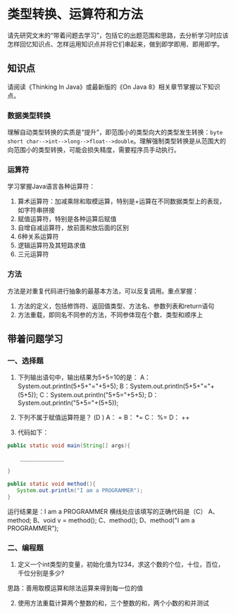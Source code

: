 # 类型转换、运算符和方法

请先研究文末的“带着问题去学习”，包括它的出题范围和思路，去分析学习时应该怎样回忆知识点、怎样运用知识点并将它们串起来，做到即学即用、即用即学。

## 知识点

请阅读《Thinking In Java》或最新版的《On Java 8》相关章节掌握以下知识点。

### 数据类型转换

理解自动类型转换的实质是“提升”，即范围小的类型向大的类型发生转换：`byte short char-->int-->long-->float-->double`。理解强制类型转换是从范围大的向范围小的类型转换，可能会损失精度，需要程序员手动执行。

### 运算符

学习掌握Java语言各种运算符：

1. 算术运算符：加减乘除和取模运算，特别是+运算在不同数据类型上的表现，如字符串拼接
2. 赋值运算符，特别是各种运算后赋值
3. 自增自减运算符，放前面和放后面的区别
4. 6种关系运算符
5. 逻辑运算符及其短路求值
6. 三元运算符

### 方法

方法是对重复代码进行抽象的最基本方法，可以反复调用。重点掌握：

1. 方法的定义，包括修饰符、返回值类型、方法名、参数列表和return语句
2. 方法重载，即同名不同参的方法，不同参体现在个数、类型和顺序上

## 带着问题学习

### 一、选择题

1. 下列输出语句中，输出结果为5+5=10的是：
   A：System.out.println(5+5+"="+5+5);
   B：System.out.println(5+5+"="+(5+5));
   C：System.out.println("5+5="+5+5);
   D：System.out.println("5+5="+(5+5));

2. 下列不属于赋值运算符是？ (D )
   A： =
   B： *=
   C： %=
   D： ++

3. 代码如下：

```java
public static void main(String[] args){

    ______________

}

public static void method(){
   System.out.println("I am a PROGRAMMER");
}
```

运行结果是：I am a PROGRAMMER
横线处应该填写的正确代码是（C）
A、method;
B、void v = method();
C、method();
D、method("I am a PROGRAMMER");

### 二、编程题

1. 定义一个int类型的变量，初始化值为1234，求这个数的个位，十位，百位，千位分别是多少?

思路：善用取模运算和除法运算来得到每一位的值

2. 使用方法重载计算两个整数的和，三个整数的和，两个小数的和并测试

